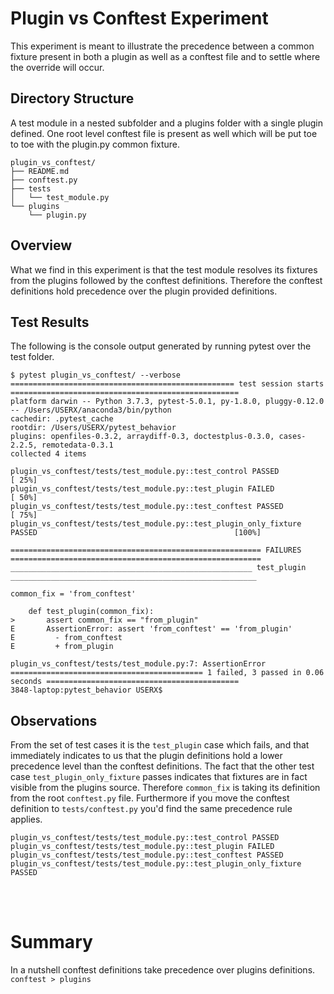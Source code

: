 # Plugin vs Conftest Experiment
This experiment is meant to illustrate the precedence between a common fixture present in both a plugin
as well as a conftest file and to settle where the override will occur.

## Directory Structure
A test module in a nested subfolder and a plugins folder with a single plugin defined. One root level
conftest file is present as well which will be put toe to toe with the plugin.py common fixture.

```shell
plugin_vs_conftest/
├── README.md
├── conftest.py
├── tests
│   └── test_module.py
└── plugins
    └── plugin.py
```

## Overview

What we find in this experiment is that the test module resolves its fixtures from the plugins followed
by the conftest definitions. Therefore the conftest definitions hold precedence over the plugin
provided definitions.

## Test Results

The following is the console output generated by running pytest over the test folder.

```shell
$ pytest plugin_vs_conftest/ --verbose
================================================== test session starts ===================================================
platform darwin -- Python 3.7.3, pytest-5.0.1, py-1.8.0, pluggy-0.12.0 -- /Users/USERX/anaconda3/bin/python
cachedir: .pytest_cache
rootdir: /Users/USERX/pytest_behavior
plugins: openfiles-0.3.2, arraydiff-0.3, doctestplus-0.3.0, cases-2.2.5, remotedata-0.3.1
collected 4 items

plugin_vs_conftest/tests/test_module.py::test_control PASSED                                                        [ 25%]
plugin_vs_conftest/tests/test_module.py::test_plugin FAILED                                                         [ 50%]
plugin_vs_conftest/tests/test_module.py::test_conftest PASSED                                                       [ 75%]
plugin_vs_conftest/tests/test_module.py::test_plugin_only_fixture PASSED                                            [100%]

======================================================== FAILURES ========================================================
______________________________________________________ test_plugin _______________________________________________________

common_fix = 'from_conftest'

    def test_plugin(common_fix):
>       assert common_fix == "from_plugin"
E       AssertionError: assert 'from_conftest' == 'from_plugin'
E         - from_conftest
E         + from_plugin

plugin_vs_conftest/tests/test_module.py:7: AssertionError
=========================================== 1 failed, 3 passed in 0.06 seconds ===========================================
3848-laptop:pytest_behavior USERX$
```

## Observations

From the set of test cases it is the `test_plugin` case which fails, and that immediately indicates to us
that the plugin definitions hold a lower precedence level than the conftest definitions. The fact that
the other test case `test_plugin_only_fixture` passes indicates that fixtures are in fact visible from
the plugins source. Therefore `common_fix` is taking its definition from the root `conftest.py` file.
Furthermore if you move the conftest definition to `tests/conftest.py` you'd find the same precedence
rule applies.

```
plugin_vs_conftest/tests/test_module.py::test_control PASSED
plugin_vs_conftest/tests/test_module.py::test_plugin FAILED
plugin_vs_conftest/tests/test_module.py::test_conftest PASSED
plugin_vs_conftest/tests/test_module.py::test_plugin_only_fixture PASSED
```

<br><br>

# Summary
In a nutshell conftest definitions take precedence over plugins definitions.
`conftest > plugins`
